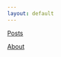 ```yaml
---
layout: default
---
```


<a href="/inside-complexity/blog.html">Posts</a>

<a href="/inside-complexity/about.html">About</a>
